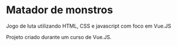 # Matador de monstros
 Jogo de luta utilizando HTML, CSS e javascript com foco em Vue.JS

 Projeto criado durante um curso de Vue.JS.
